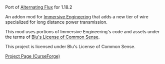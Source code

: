 Port of [Alternating Flux](https://github.com/AntiBlueQuirk/alternatingflux) for 1.18.2

An addon mod for [Immersive Engineering](https://github.com/BluSunrize/ImmersiveEngineering) that adds a new tier of wire specialized for long distance power transmission.

This mod uses portions of Immersive Engineering's code and assets under the terms of [Blu's License of Common Sense](https://github.com/BluSunrize/ImmersiveEngineering/blob/master/LICENSE).

This project is licensed under Blu's License of Common Sense.

[Project Page (CurseForge)](https://minecraft.curseforge.com/projects/alternating-flux)
